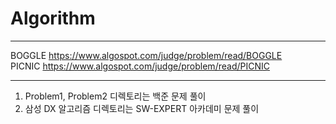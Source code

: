 # Algorithm
---

BOGGLE https://www.algospot.com/judge/problem/read/BOGGLE
<br>
PICNIC https://www.algospot.com/judge/problem/read/PICNIC

---

1. Problem1, Problem2 디렉토리는 백준 문제 풀이<br>
2. 삼성 DX 알고리즘 디렉토리는 SW-EXPERT 아카데미 문제 풀이
